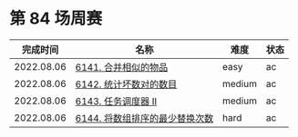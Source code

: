 # 第 84 场周赛

**完成时间**|**名称**|**难度**|**状态**
------------|--------|--------|--------
2022.08.06|[6141. 合并相似的物品](./6141.%20合并相似的物品)|easy|ac
2022.08.06|[6142. 统计坏数对的数目](./6142.%20统计坏数对的数目)|medium|ac
2022.08.06|[6143. 任务调度器 II](./6143.%20任务调度器%20II)|medium|ac
2022.08.06|[6144. 将数组排序的最少替换次数](./6144.%20将数组排序的最少替换次数)|hard|ac
